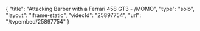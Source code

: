 {
    "title": "Attacking Barber with a Ferrari 458 GT3 - \/MOMO",
    "type": "solo",
    "layout": "iframe-static",
    "videoId": "25897754",
    "url": "\/tvpembed\/25897754"
}